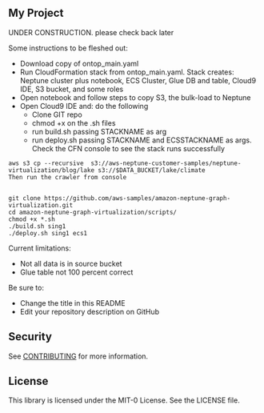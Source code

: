 ## My Project

UNDER CONSTRUCTION. please check back later

Some instructions to be fleshed out:
- Download copy of ontop_main.yaml
- Run CloudFormation stack from ontop_main.yaml. Stack creates: Neptune cluster plus notebook, ECS Cluster, Glue DB and table, Cloud9 IDE, S3 bucket, and some roles
- Open notebook and follow steps to copy S3, the bulk-load to Neptune
- Open Cloud9 IDE and: do the following
	- Clone GIT repo
	- chmod +x on the .sh files
	- run build.sh passing STACKNAME as arg
	- run deploy.sh passing STACKNAME and ECSSTACKNAME as args. Check the CFN console to see the stack runs successfully

```
aws s3 cp --recursive  s3://aws-neptune-customer-samples/neptune-virtualization/blog/lake s3://$DATA_BUCKET/lake/climate
Then run the crawler from console


git clone https://github.com/aws-samples/amazon-neptune-graph-virtualization.git
cd amazon-neptune-graph-virtualization/scripts/
chmod +x *.sh
./build.sh sing1
./deploy.sh sing1 ecs1
```

Current limitations:
- Not all data is in source bucket
- Glue table not 100 percent correct


Be sure to:

* Change the title in this README
* Edit your repository description on GitHub

## Security

See [CONTRIBUTING](CONTRIBUTING.md#security-issue-notifications) for more information.

## License

This library is licensed under the MIT-0 License. See the LICENSE file.


